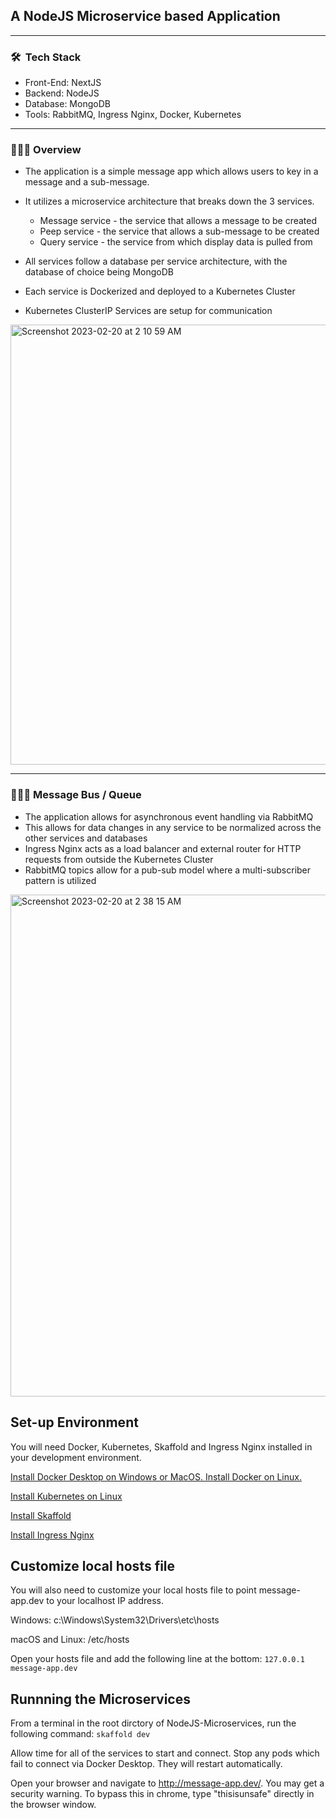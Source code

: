 ## A NodeJS Microservice based Application

---

### 🛠 &nbsp;Tech Stack

- Front-End: NextJS
- Backend: NodeJS
- Database: MongoDB
- Tools: RabbitMQ, Ingress Nginx, Docker, Kubernetes

---

### 🧑🏼‍🔬 Overview

 - The application is a simple message app which allows users to key in a message and a sub-message. 
 - It utilizes a microservice architecture that breaks down the 3 services.
 
    - Message service - the service that allows a message to be created
    - Peep service - the service that allows a sub-message to be created
    - Query service - the service from which display data is pulled from

 - All services follow a database per service architecture, with the database of choice being MongoDB
 - Each service is Dockerized and deployed to a Kubernetes Cluster
 - Kubernetes ClusterIP Services are setup for communication

<img width="704" alt="Screenshot 2023-02-20 at 2 10 59 AM" src="https://user-images.githubusercontent.com/72048640/219968647-0c076177-f4f2-484c-b3d9-4255b4228475.png">

---

### 🧑🏼‍🔬 Message Bus / Queue

- The application allows for asynchronous event handling via RabbitMQ
- This allows for data changes in any service to be normalized across the other services and databases
- Ingress Nginx acts as a load balancer and external router for HTTP requests from outside the Kubernetes Cluster
- RabbitMQ topics allow for a pub-sub model where a multi-subscriber pattern is utilized

<img width="803" alt="Screenshot 2023-02-20 at 2 38 15 AM" src="https://user-images.githubusercontent.com/72048640/219969257-e01a3a24-e721-44dc-bfa5-4d03a921205e.png">

## Set-up Environment

You will need Docker, Kubernetes, Skaffold and Ingress Nginx installed in your development environment.  

[Install Docker Desktop on Windows or MacOS. Install Docker on Linux.](https://docs.docker.com/get-docker/)

[Install Kubernetes on Linux](https://minikube.sigs.k8s.io/docs/start/)

[Install Skaffold](https://skaffold.dev/docs/install/)

[Install Ingress Nginx](https://kubernetes.github.io/ingress-nginx/deploy/)

## Customize local hosts file  

You will also need to customize your local hosts file to point message-app.dev to your localhost IP address.

Windows:
c:\Windows\System32\Drivers\etc\hosts

macOS and Linux:
/etc/hosts

 Open your hosts file and add the following line at the bottom:
`127.0.0.1 message-app.dev`

## Runnning the Microservices  

From a terminal in the root dirctory of NodeJS-Microservices, run the following command:
`skaffold dev`

Allow time for all of the services to start and connect. Stop any pods which fail to connect via Docker Desktop. They will restart automatically.

Open your browser and navigate to http://message-app.dev/. You may get a security warning. To bypass this in chrome, type "thisisunsafe" directly in the browser window.

